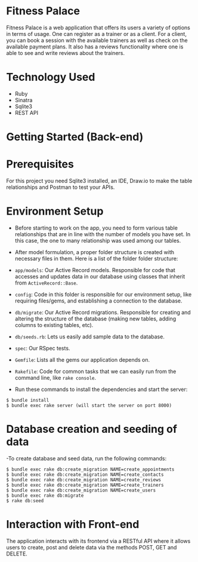 # Fitness Palace

Fitness Palace is a web application that offers its users a variety of options in terms of usage. One can register as a trainer or as a client. For a client, you can book a session with the available trainers as well as check on the available payment plans. It also has a reviews functionality where one is able to see and write reviews about the trainers.

# Technology Used

- Ruby
- Sinatra
- Sqlite3
- REST API

# Getting Started (Back-end)

# Prerequisites
For this project you need Sqlite3 installed, an IDE, Draw.io to make the table relationships and Postman to test your APIs.

# Environment Setup
- Before starting to work on the app, you need to form various table relationships that are in line with the number of models you have set. In this case, the one to many relationship was used among our tables.

- After model formulation, a proper folder structure is created with necessary files in them. Here is a list of the folder folder structure:
- `app/models`: Our Active Record models. Responsible for code that accesses and
  updates data in our database using classes that inherit from
  `ActiveRecord::Base`.
- `config`: Code in this folder is responsible for our environment setup, like
  requiring files/gems, and establishing a connection to the database.
- `db/migrate`: Our Active Record migrations. Responsible for creating and
  altering the structure of the database (making new tables, adding columns to
  existing tables, etc).
- `db/seeds.rb`: Lets us easily add sample data to the database.
- `spec`: Our RSpec tests.
- `Gemfile`: Lists all the gems our application depends on.
- `Rakefile`: Code for common tasks that we can easily run from the command
  line, like `rake console`.


- Run these commands to install the dependencies and start the server:

```console
$ bundle install
$ bundle exec rake server (will start the server on port 8000)
```

# Database creation and seeding of data

-To create database and seed data, run the following commands:
 ```console
$ bundle exec rake db:create_migration NAME=create_appointments
$ bundle exec rake db:create_migration NAME=create_contacts
$ bundle exec rake db:create_migration NAME=create_reviews
$ bundle exec rake db:create_migration NAME=create_trainers
$ bundle exec rake db:create_migration NAME=create_users
$ bundle exec rake db:migrate
$ rake db:seed
```

# Interaction with Front-end

The application interacts with its frontend via a RESTful API where it allows users to create, post and delete data via the methods POST, GET and DELETE.